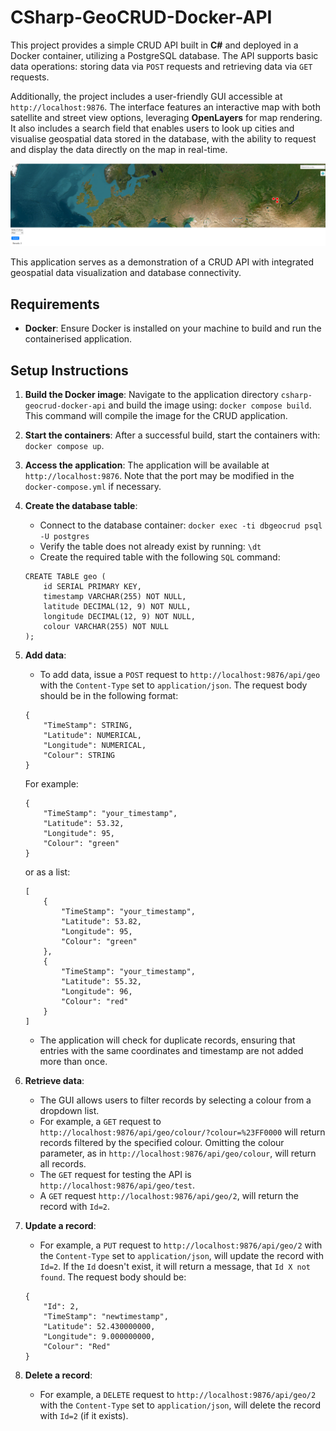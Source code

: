 # CSharp-GeoCRUD-Docker-API
This project provides a simple CRUD API built in **C#** and deployed in a Docker container, utilizing a PostgreSQL database. The API supports basic data operations: storing data via `POST` requests and retrieving data via `GET` requests.

Additionally, the project includes a user-friendly GUI accessible at `http://localhost:9876`. The interface features an interactive map with both satellite and street view options, leveraging **OpenLayers** for map rendering. It also includes a search field that enables users to look up cities and visualise geospatial data stored in the database, with the ability to request and display the data directly on the map in real-time.

![GUI](csharp-geocrud.png)

This application serves as a demonstration of a CRUD API with integrated geospatial data visualization and database connectivity.

## Requirements
* **Docker**: Ensure Docker is installed on your machine to build and run the containerised application.


## Setup Instructions
1) **Build the Docker image**: Navigate to the application directory `csharp-geocrud-docker-api` and build the image using: `docker compose build`. This command will compile the image for the CRUD application.
2) **Start the containers**: After a successful build, start the containers with: `docker compose up`.
3) **Access the application**: The application will be available at `http://localhost:9876`. Note that the port may be modified in the `docker-compose.yml` if necessary.
4) **Create the database table**:
    * Connect to the database container: `docker exec -ti dbgeocrud psql -U postgres`
    * Verify the table does not already exist by running: `\dt`
    * Create the required table with the following `SQL` command:
    ```
    CREATE TABLE geo (
        id SERIAL PRIMARY KEY,
        timestamp VARCHAR(255) NOT NULL,
        latitude DECIMAL(12, 9) NOT NULL,
        longitude DECIMAL(12, 9) NOT NULL,
        colour VARCHAR(255) NOT NULL
    );
    ```
5) **Add data**:
    * To add data, issue a `POST` request to `http://localhost:9876/api/geo` with the `Content-Type` set to `application/json`. The request body should be in the following format:
    ```
    {
        "TimeStamp": STRING,
        "Latitude": NUMERICAL,
        "Longitude": NUMERICAL,
        "Colour": STRING
    }
    ```
    For example:
    ```
    {
        "TimeStamp": "your_timestamp",
        "Latitude": 53.32,
        "Longitude": 95,
        "Colour": "green"
    }
    ```
    or as a list:
    ```
    [
        {
            "TimeStamp": "your_timestamp",
            "Latitude": 53.82,
            "Longitude": 95,
            "Colour": "green"
        },
        {
            "TimeStamp": "your_timestamp",
            "Latitude": 55.32,
            "Longitude": 96,
            "Colour": "red"
        }
    ]
    ```
    * The application will check for duplicate records, ensuring that entries with the same coordinates and timestamp are not added more than once.

6) **Retrieve data**:
    * The GUI allows users to filter records by selecting a colour from a dropdown list.
    * For example, a `GET` request to `http://localhost:9876/api/geo/colour/?colour=%23FF0000` will return records filtered by the specified colour. Omitting the colour parameter, as in `http://localhost:9876/api/geo/colour`, will return all records.
    * The `GET` request for testing the API is `http://localhost:9876/api/geo/test`.
    * A `GET` request `http://localhost:9876/api/geo/2`, will return the record with `Id=2`.
7) **Update a record**:
    * For example, a `PUT` request to `http://localhost:9876/api/geo/2` with the `Content-Type` set to `application/json`, will update the record with `Id=2`. If the `Id` doesn't exist, it will return a message, that `Id X not found`. The request body should be:
    ```
    {
        "Id": 2,
        "TimeStamp": "newtimestamp",
        "Latitude": 52.430000000,
        "Longitude": 9.000000000,
        "Colour": "Red"
    }
    ```

8) **Delete a record**:
    * For example, a `DELETE` request to `http://localhost:9876/api/geo/2` with the `Content-Type` set to `application/json`, will delete the record with `Id=2` (if it exists).